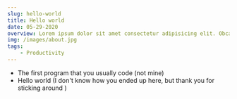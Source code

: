 ```yaml
---
slug: hello-world
title: Hello world
date: 05-29-2020
overview: Lorem ipsum dolor sit amet consectetur adipisicing elit. Obcaecati quia
img: /images/about.jpg
tags:
    - Productivity
---
```


-   The first program that you usually code (not mine)
-   Hello world (I don't know how you ended up here, but thank you for sticking around )
